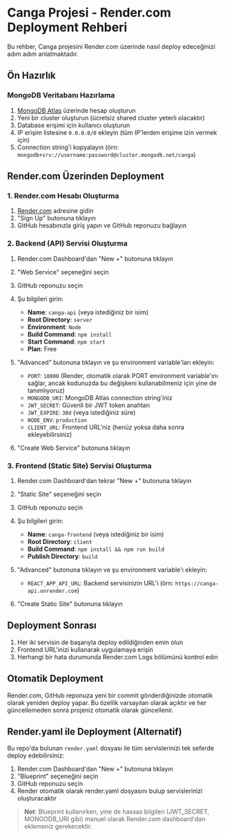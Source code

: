 # Canga Projesi - Render.com Deployment Rehberi

Bu rehber, Canga projesini Render.com üzerinde nasıl deploy edeceğinizi adım adım anlatmaktadır.

## Ön Hazırlık

### MongoDB Veritabanı Hazırlama

1. [MongoDB Atlas](https://www.mongodb.com/cloud/atlas) üzerinde hesap oluşturun
2. Yeni bir cluster oluşturun (ücretsiz shared cluster yeterli olacaktır)
3. Database erişimi için kullanıcı oluşturun
4. IP erişim listesine `0.0.0.0/0` ekleyin (tüm IP'lerden erişime izin vermek için)
5. Connection string'i kopyalayın (örn: `mongodb+srv://username:password@cluster.mongodb.net/canga`)

## Render.com Üzerinden Deployment

### 1. Render.com Hesabı Oluşturma

1. [Render.com](https://render.com/) adresine gidin
2. "Sign Up" butonuna tıklayın
3. GitHub hesabınızla giriş yapın ve GitHub reponuzu bağlayın

### 2. Backend (API) Servisi Oluşturma

1. Render.com Dashboard'dan "New +" butonuna tıklayın
2. "Web Service" seçeneğini seçin
3. GitHub reponuzu seçin
4. Şu bilgileri girin:
   - **Name**: `canga-api` (veya istediğiniz bir isim)
   - **Root Directory**: `server`
   - **Environment**: `Node`
   - **Build Command**: `npm install`
   - **Start Command**: `npm start`
   - **Plan**: Free

5. "Advanced" butonuna tıklayın ve şu environment variable'ları ekleyin:
   - `PORT`: `10000` (Render, otomatik olarak PORT environment variable'ını sağlar, ancak kodunuzda bu değişkeni kullanabilmeniz için yine de tanımlıyoruz)
   - `MONGODB_URI`: MongoDB Atlas connection string'iniz
   - `JWT_SECRET`: Güvenli bir JWT token anahtarı
   - `JWT_EXPIRE`: `30d` (veya istediğiniz süre)
   - `NODE_ENV`: `production`
   - `CLIENT_URL`: Frontend URL'niz (henüz yoksa daha sonra ekleyebilirsiniz)

6. "Create Web Service" butonuna tıklayın

### 3. Frontend (Static Site) Servisi Oluşturma

1. Render.com Dashboard'dan tekrar "New +" butonuna tıklayın
2. "Static Site" seçeneğini seçin
3. GitHub reponuzu seçin
4. Şu bilgileri girin:
   - **Name**: `canga-frontend` (veya istediğiniz bir isim)
   - **Root Directory**: `client`
   - **Build Command**: `npm install && npm run build`
   - **Publish Directory**: `build`

5. "Advanced" butonuna tıklayın ve şu environment variable'ı ekleyin:
   - `REACT_APP_API_URL`: Backend servisinizin URL'i (örn: `https://canga-api.onrender.com`)

6. "Create Static Site" butonuna tıklayın

## Deployment Sonrası

1. Her iki servisin de başarıyla deploy edildiğinden emin olun
2. Frontend URL'inizi kullanarak uygulamaya erişin
3. Herhangi bir hata durumunda Render.com Logs bölümünü kontrol edin

## Otomatik Deployment

Render.com, GitHub reponuza yeni bir commit gönderdiğinizde otomatik olarak yeniden deploy yapar. Bu özellik varsayılan olarak açıktır ve her güncellemeden sonra projeniz otomatik olarak güncellenir.

## Render.yaml ile Deployment (Alternatif)

Bu repo'da bulunan `render.yaml` dosyası ile tüm servislerinizi tek seferde deploy edebilirsiniz:

1. Render.com Dashboard'dan "New +" butonuna tıklayın
2. "Blueprint" seçeneğini seçin 
3. GitHub reponuzu seçin
4. Render otomatik olarak render.yaml dosyasını bulup servislerinizi oluşturacaktır

> **Not**: Blueprint kullanırken, yine de hassas bilgileri (JWT_SECRET, MONGODB_URI gibi) manuel olarak Render.com dashboard'dan eklemeniz gerekecektir. 